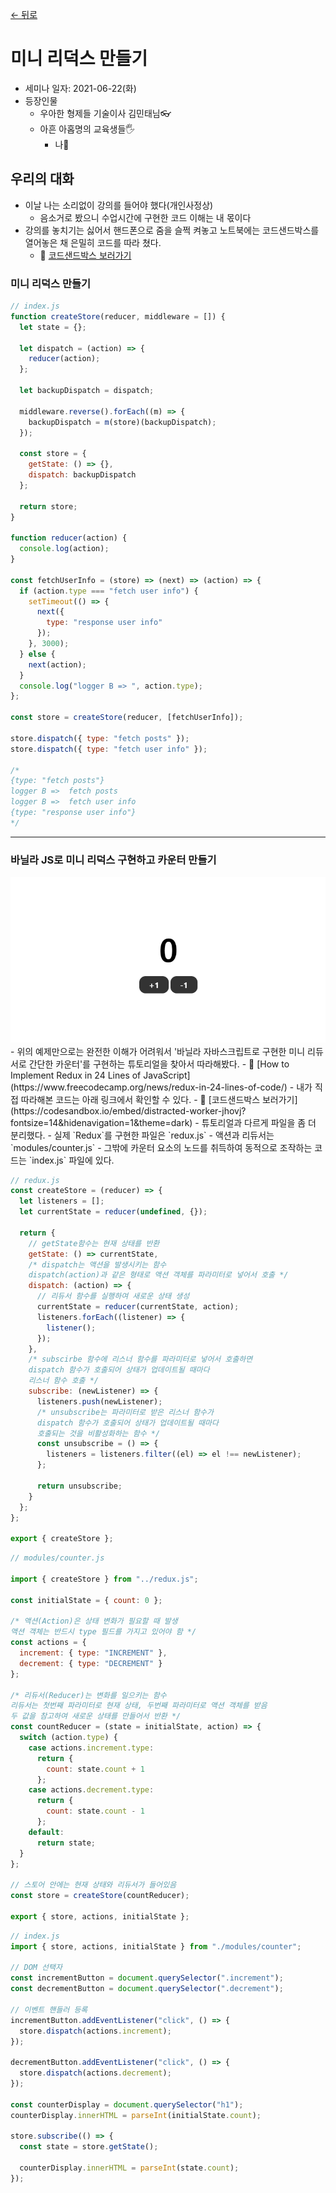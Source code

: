 [← 뒤로](./README.md)

# 미니 리덕스 만들기

- 세미나 일자: 2021-06-22(화)
- 등장인물
    - 우아한 형제들 기술이사 김민태님👓
    - 아흔 아홉명의 교육생들🖐
        - 나🥎

## 우리의 대화
- 이날 나는 소리없이 강의를 들어야 했다(개인사정상)
    - 음소거로 봤으니 수업시간에 구현한 코드 이해는 내 몫이다
- 강의를 놓치기는 싫어서 핸드폰으로 줌을 슬쩍 켜놓고 노트북에는 코드샌드박스를 열어놓은 채 은밀히 코드를 따라 쳤다.
    - 🔗 [코드샌드박스 보러가기](https://codesandbox.io/embed/loving-mendel-j3fzm?fontsize=14&hidenavigation=1&theme=light)

### 미니 리덕스 만들기

```js
// index.js
function createStore(reducer, middleware = []) {
  let state = {};

  let dispatch = (action) => {
    reducer(action);
  };

  let backupDispatch = dispatch;

  middleware.reverse().forEach((m) => {
    backupDispatch = m(store)(backupDispatch);
  });

  const store = {
    getState: () => {},
    dispatch: backupDispatch
  };

  return store;
}

function reducer(action) {
  console.log(action);
}

const fetchUserInfo = (store) => (next) => (action) => {
  if (action.type === "fetch user info") {
    setTimeout(() => {
      next({
        type: "response user info"
      });
    }, 3000);
  } else {
    next(action);
  }
  console.log("logger B => ", action.type);
};

const store = createStore(reducer, [fetchUserInfo]);

store.dispatch({ type: "fetch posts" });
store.dispatch({ type: "fetch user info" });

/*
{type: "fetch posts"}
logger B =>  fetch posts 
logger B =>  fetch user info 
{type: "response user info"}
*/
```

---

### 바닐라 JS로 미니 리덕스 구현하고 카운터 만들기
<img src="./images/simpleCounterMadeWithMiniReducer.gif" alt="미니 리듀서로 구현한 카운터" />
- 위의 예제만으로는 완전한 이해가 어려워서 '바닐라 자바스크립트로 구현한 미니 리듀서로 간단한 카운터'를 구현하는 튜토리얼을 찾아서 따라해봤다.
    - 🔗 [How to Implement Redux in 24 Lines of JavaScript](https://www.freecodecamp.org/news/redux-in-24-lines-of-code/)
- 내가 직접 따라해본 코드는 아래 링크에서 확인할 수 있다. 
    - 🔗 [코드샌드박스 보러가기](https://codesandbox.io/embed/distracted-worker-jhovj?fontsize=14&hidenavigation=1&theme=dark)
    - 튜토리얼과 다르게 파일을 좀 더 분리했다. 
        - 실제 `Redux`를 구현한 파일은 `redux.js`
        - 액션과 리듀서는 `modules/counter.js`
        - 그밖에 카운터 요소의 노드를 취득하여 동적으로 조작하는 코드는 `index.js` 파일에 있다.     


```js
// redux.js
const createStore = (reducer) => {
  let listeners = [];
  let currentState = reducer(undefined, {});

  return {
    // getState함수는 현재 상태를 반환
    getState: () => currentState,
    /* dispatch는 액션을 발생시키는 함수
    dispatch(action)과 같은 형태로 액션 객체를 파라미터로 넣어서 호출 */
    dispatch: (action) => {
      // 리듀서 함수를 실행하여 새로운 상태 생성
      currentState = reducer(currentState, action);
      listeners.forEach((listener) => {
        listener();
      });
    },
    /* subscirbe 함수에 리스너 함수를 파라미터로 넣어서 호출하면 
    dispatch 함수가 호출되어 상태가 업데이트될 때마다 
    리스너 함수 호출 */
    subscribe: (newListener) => {
      listeners.push(newListener);
      /* unsubscribe는 파라미터로 받은 리스너 함수가
      dispatch 함수가 호출되어 상태가 업데이트될 때마다
      호출되는 것을 비활성화하는 함수 */
      const unsubscribe = () => {
        listeners = listeners.filter((el) => el !== newListener);
      };

      return unsubscribe;
    }
  };
};

export { createStore };
```

```js
// modules/counter.js

import { createStore } from "../redux.js";

const initialState = { count: 0 };

/* 액션(Action)은 상태 변화가 필요할 때 발생
액션 객체는 반드시 type 필드를 가지고 있어야 함 */
const actions = {
  increment: { type: "INCREMENT" },
  decrement: { type: "DECREMENT" }
};

/* 리듀서(Reducer)는 변화를 일으키는 함수
리듀서는 첫번째 파라미터로 현재 상태, 두번째 파라미터로 액션 객체를 받음
두 값을 참고하여 새로운 상태를 만들어서 반환 */
const countReducer = (state = initialState, action) => {
  switch (action.type) {
    case actions.increment.type:
      return {
        count: state.count + 1
      };
    case actions.decrement.type:
      return {
        count: state.count - 1
      };
    default:
      return state;
  }
};

// 스토어 안에는 현재 상태와 리듀서가 들어있음
const store = createStore(countReducer);

export { store, actions, initialState };
```

```js
// index.js
import { store, actions, initialState } from "./modules/counter";

// DOM 선택자
const incrementButton = document.querySelector(".increment");
const decrementButton = document.querySelector(".decrement");

// 이벤트 핸들러 등록
incrementButton.addEventListener("click", () => {
  store.dispatch(actions.increment);
});

decrementButton.addEventListener("click", () => {
  store.dispatch(actions.decrement);
});

const counterDisplay = document.querySelector("h1");
counterDisplay.innerHTML = parseInt(initialState.count);

store.subscribe(() => {
  const state = store.getState();

  counterDisplay.innerHTML = parseInt(state.count);
});
```
